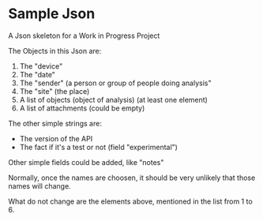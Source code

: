 # Sample Json
A Json skeleton for a Work in Progress Project

 The Objects in this Json are:
1) The "device"
2) The "date"
3) The "sender" (a person or group of people doing analysis"
4) The "site" (the place)
5) A list of objects (object of analysis) (at least one element)
6) A list of attachments (could be empty)


The other simple strings are:
 - The version of the API
 - The fact if it's a test or not (field "experimental")

Other simple fields could be added, like "notes" 

Normally, once the names are choosen, it should be very unlikely
that those names will change.

What do not change are the elements above, mentioned in the list from 1 to 6.

